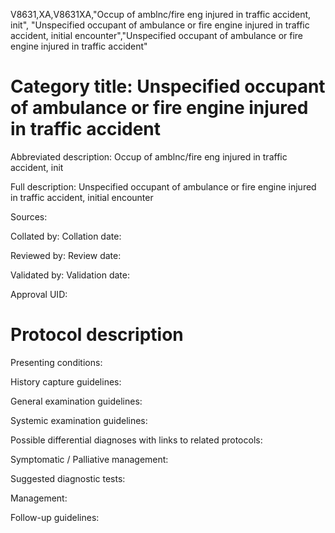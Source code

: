 V8631,XA,V8631XA,"Occup of amblnc/fire eng injured in traffic accident, init", "Unspecified occupant of ambulance or fire engine injured in traffic accident, initial encounter","Unspecified occupant of ambulance or fire engine injured in traffic accident"
# Category title: Unspecified occupant of ambulance or fire engine injured in traffic accident

Abbreviated description: Occup of amblnc/fire eng injured in traffic accident, init

Full description: Unspecified occupant of ambulance or fire engine injured in traffic accident, initial encounter

Sources:

Collated by:
Collation date:

Reviewed by:
Review date:

Validated by:
Validation date:

Approval UID:

# Protocol description

Presenting conditions:

History capture guidelines:

General examination guidelines:

Systemic examination guidelines:

Possible differential diagnoses with links to related protocols:

Symptomatic / Palliative management:

Suggested diagnostic tests:

Management:

Follow-up guidelines:
